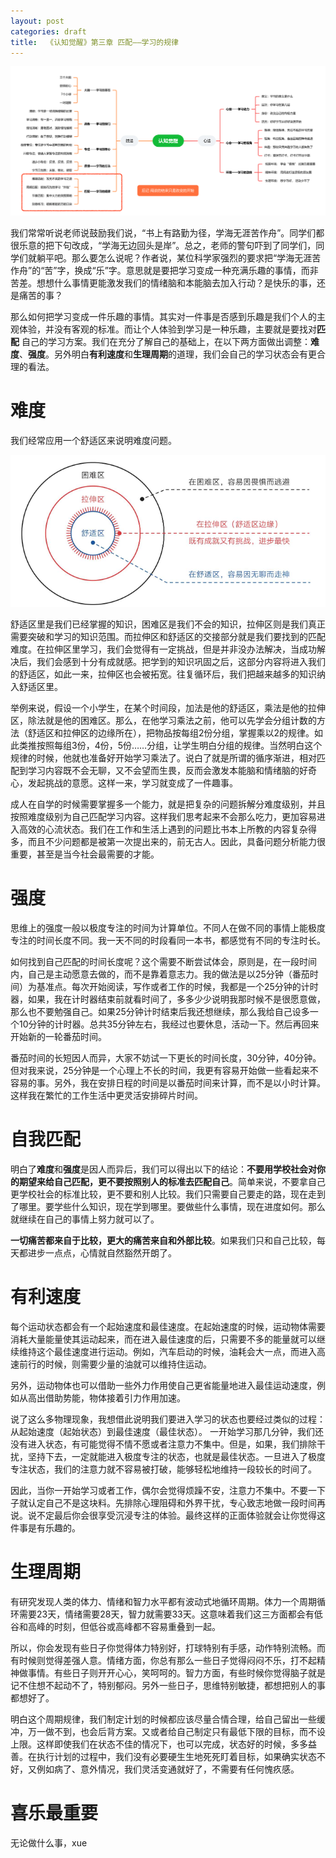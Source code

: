 ```yaml
---
layout: post
categories: draft
title:  《认知觉醒》第三章 匹配——学习的规律
---
```


![认知觉醒脑图](/assets/%E8%84%91%E5%9B%BE%E8%AE%A4%E7%9F%A5%E8%A7%89%E9%86%92-%E5%8C%B9%E9%85%8D.PNG)

我们常常听说老师说鼓励我们说，“书上有路勤为径，学海无涯苦作舟”。同学们都很乐意的把下句改成，“学海无边回头是岸”。总之，老师的警句吓到了同学们，同学们就躺平吧。那么要怎么说呢？作者说，某位科学家强烈的要求把“学海无涯苦作舟”的“苦”字，换成“乐”字。意思就是要把学习变成一种充满乐趣的事情，而非苦差。想想什么事情更能激发我们的情绪脑和本能脑去加入行动？是快乐的事，还是痛苦的事？

那么如何把学习变成一件乐趣的事情。其实对一件事是否感到乐趣是我们个人的主观体验，并没有客观的标准。而让个人体验到学习是一种乐趣，主要就是要找对**匹配** 自己的学习方案。我们在充分了解自己的基础上，在以下两方面做出调整：**难度**、**强度**。另外明白**有利速度**和**生理周期**的道理，我们会自己的学习状态会有更合理的看法。

# 难度

我们经常应用一个舒适区来说明难度问题。

![舒适区](/assets/%E8%AE%A4%E7%9F%A5%E8%A7%89%E9%86%92-%E8%88%92%E9%80%82%E5%8C%BA%E8%BE%B9%E7%BC%98.png)

舒适区里是我们已经掌握的知识，困难区是我们不会的知识，拉伸区则是我们真正需要突破和学习的知识范围。而拉伸区和舒适区的交接部分就是我们要找到的匹配难度。在拉伸区里学习，我们会觉得有一定挑战，但是并非没办法解决，当成功解决后，我们会感到十分有成就感。把学到的知识巩固之后，这部分内容将进入我们的舒适区，如此一来，拉伸区也会被拓宽。往复循环后，我们把越来越多的知识纳入舒适区里。

举例来说，假设一个小学生，在某个时间段，加法是他的舒适区，乘法是他的拉伸区，除法就是他的困难区。那么，在他学习乘法之前，他可以先学会分组计数的方法（舒适区和拉伸区的边缘所在），把物品按每组2份分组，掌握乘以2的规律。如此类推按照每组3份，4份，5份……分组，让学生明白分组的规律。当然明白这个规律的时候，他就也准备好开始学习乘法了。说白了就是所谓的循序渐进，相对匹配到学习内容既不会无聊，又不会望而生畏，反而会激发本能脑和情绪脑的好奇心，发起挑战的意愿。这样一来，学习就变成了一件趣事。

成人在自学的时候需要掌握多一个能力，就是把复杂的问题拆解分难度级别，并且按照难度级别为自己匹配学习内容。这样我们思考起来不会那么吃力，更加容易进入高效的心流状态。我们在工作和生活上遇到的问题比书本上所教的内容复杂得多，而且不少问题都是被第一次提出来的，前无古人。因此，具备问题分析能力很重要，甚至是当今社会最需要的才能。

# 强度

思维上的强度一般以极度专注的时间为计算单位。不同人在做不同的事情上能极度专注的时间长度不同。我一天不同的时段看同一本书，都感觉有不同的专注时长。

如何找到自己匹配的时间长度呢？这个需要不断尝试体会，原则是，在一段时间内，自己是主动愿意去做的，而不是靠着意志力。我的做法是以25分钟（番茄时间）为基准点。每次开始阅读，写作或者工作的时候，我都是一个25分钟的计时器，如果，我在计时器结束前就看时间了，多多少少说明我那时候不是很愿意做，那么也不要勉强自己。如果25分钟计时结束后我还想继续，那么我给自己设多一个10分钟的计时器。总共35分钟左右，我经过也要休息，活动一下。然后再回来开始新的一轮番茄时间。

番茄时间的长短因人而异，大家不妨试一下更长的时间长度，30分钟，40分钟。但对我来说，25分钟是一个心理上不长的时间，我更有容易开始做一些看起来不容易的事。另外，我在安排日程的时间是以番茄时间来计算，而不是以小时计算。这样我在繁忙的工作生活中更灵活安排碎片时间。



# 自我匹配

明白了**难度**和**强度**是因人而异后，我们可以得出以下的结论：**不要用学校社会对你的期望来给自己匹配，更不要按照别人的标准去匹配自己**。简单来说，不要拿自己更学校社会的标准比较，更不要和别人比较。我们只需要自己要走的路，现在走到了哪里。要学些什么知识，现在学到哪里。要做些什么事情，现在进度如何。那么就继续在自己的事情上努力就可以了。

**一切痛苦都来自于比较，更大的痛苦来自和外部比较**。如果我们只和自己比较，每天都进步一点点，心情就自然豁然开朗了。

# 有利速度

每个运动状态都会有一个起始速度和最佳速度。在起始速度的时候，运动物体需要消耗大量能量使其运动起来，而在进入最佳速度的后，只需要不多的能量就可以继续维持这个最佳速度进行运动。例如，汽车启动的时候，油耗会大一点，而进入高速前行的时候，则需要少量的油就可以维持住运动。

另外，运动物体也可以借助一些外力作用使自己更省能量地进入最佳运动速度，例如从高出借助势能，物体接着引力作用加速。

说了这么多物理现象，我想借此说明我们要进入学习的状态也要经过类似的过程：从起始速度（起始状态）到最佳速度（最佳状态）。 一开始学习那几分钟，我们还没有进入状态，有可能觉得不情不愿或者注意力不集中。但是，如果，我们排除干扰，坚持下去，一定就能进入极度专注的状态，也就是最佳状态。一旦进入了极度专注状态，我们的注意力就不容易被打破，能够轻松地维持一段较长的时间了。

因此，当你一开始学习或者工作，偶尔会觉得烦躁不安，注意力不集中。不要一下子就认定自己不是这块料。先排除心理阻碍和外界干扰，专心致志地做一段时间再说。说不定最后你会很享受沉浸专注的体验。最终这样的正面体验就会让你觉得这件事是有乐趣的。


# 生理周期

有研究发现人类的体力、情绪和智力水平都有波动式地循环周期。体力一个周期循环需要23天，情绪需要28天，智力就需要33天。这意味着我们这三方面都会有低谷和高峰的时刻，但低谷或高峰都不容易重叠到一起。

所以，你会发现有些日子你觉得体力特别好，打球特别有手感，动作特别流畅。而有时候则觉得差强人意。情绪方面，你总有那么一些日子觉得闷闷不乐，打不起精神做事情。有些日子则开开心心，笑呵呵的。智力方面，有些时候你觉得脑子就是记不住想不起动不了，特别郁闷。另外一些日子，思维特别敏捷，都想把别人的事都想好了。

明白这个周期规律，我们制定计划的时候都应该尽量合情合理，给自己留出一些缓冲，万一做不到，也会后背方案。又或者给自己制定只有最低下限的目标，而不设上限。这样即使我们在状态不佳的情况下，也可以完成，状态好的时候，多多益善。在执行计划的过程中，我们没有必要硬生生地死死盯着目标，如果确实状态不好，又例如病了、意外情况，我们灵活变通就好了，不需要有任何愧疚感。

# 喜乐最重要

无论做什么事，xue
<!--stackedit_data:
eyJoaXN0b3J5IjpbLTEwNjk5NDA4ODYsLTEzNzU3NzM4OTEsOD
I3Nzk2NDMwLC05MTQ5MTUyMjYsLTIwNTMzNDk3NzUsLTE5NzE1
MjY0ODYsOTUyMjU1ODY4XX0=
-->
